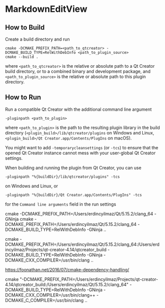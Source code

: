 # MarkdownEditView

## How to Build

Create a build directory and run

    cmake -DCMAKE_PREFIX_PATH=<path_to_qtcreator> -DCMAKE_BUILD_TYPE=RelWithDebInfo <path_to_plugin_source>
    cmake --build .

where `<path_to_qtcreator>` is the relative or absolute path to a Qt Creator build directory, or to
a combined binary and development package, and `<path_to_plugin_source>` is the relative or absolute
path to this plugin directory.

## How to Run

Run a compatible Qt Creator with the additional command line argument

    -pluginpath <path_to_plugin>

where `<path_to_plugin>` is the path to the resulting plugin library in the build directory
(`<plugin_build>/lib/qtcreator/plugins` on Windows and Linux,
`<plugin_build>/Qt Creator.app/Contents/PlugIns` on macOS).

You might want to add `-temporarycleansettings` (or `-tcs`) to ensure that the opened Qt Creator
instance cannot mess with your user-global Qt Creator settings.

When building and running the plugin from Qt Creator, you can use

    -pluginpath "%{buildDir}/lib/qtcreator/plugins" -tcs

on Windows and Linux, or

    -pluginpath "%{buildDir}/Qt Creator.app/Contents/PlugIns" -tcs

for the `Command line arguments` field in the run settings


cmake -DCMAKE_PREFIX_PATH=/Users/erdincyilmaz/Qt/5.15.2/clang_64 -GNinja cmake -DCMAKE_PREFIX_PATH=/Users/erdincyilmaz/Qt/5.15.2/clang_64 -DCMAKE_BUILD_TYPE=RelWithDebInfo -GNinja ..

cmake -DCMAKE_PREFIX_PATH=/Users/erdincyilmaz/Qt/5.15.2/clang_64:/Users/erdincyilmaz/Projects/qt-creator-4.14/qtcreator_build -DCMAKE_BUILD_TYPE=RelWithDebInfo -GNinja -DCMAKE_CXX_COMPILER=/usr/bin/clang ..

https://foonathan.net/2016/07/cmake-dependency-handling/

cmake "-DCMAKE_PREFIX_PATH=/Users/erdincyilmaz/Projects/qt-creator-4.14/qtcreator_build:/Users/erdincyilmaz/Qt/5.15.2/clang_64" -DCMAKE_BUILD_TYPE=RelWithDebInfo -GNinja -DCMAKE_CXX_COMPILER=/usr/bin/clang++ -DCMAKE_C_COMPILER=/usr/bin/clang  ..
